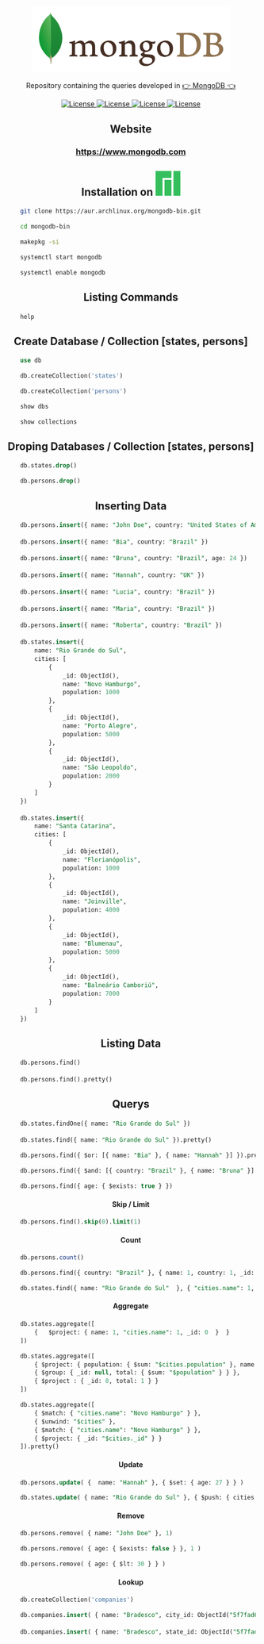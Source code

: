 <p align="center"><img src="Mongodb.png" width="400"></p>

<p align="center">Repository containing the queries developed in <a href="https://www.mongodb.com">👉 MongoDB 👈</a></p>

<p align="center">
    <a href="https://opensource.org/licenses/MIT">
        <img alt="License" src="https://img.shields.io/badge/License-MIT-yellow.svg">
    </a>
    <a href="#">
        <img alt="License" src="https://img.shields.io/github/languages/count/MagicalStrangeQuark/MongoDB">
    </a>
    <a href="#">
        <img alt="License" src="https://img.shields.io/github/last-commit/MagicalStrangeQuark/MongoDB">
    </a>
    <a href="#">
        <img alt="License" src="https://img.shields.io/github/followers/MagicalStrangeQuark?style=social">
    </a>
</p>

<h2 align="center">Website</h2>

<h3 align="center">
    <a href="https://www.mongodb.com">https://www.mongodb.com</a>
</h3>

<h2 align="center">Installation on <img src="Manjaro-logo.svg" width=50 height=50 alt="Manjaro Linux"></h2>

```bash
    git clone https://aur.archlinux.org/mongodb-bin.git
```

```bash
    cd mongodb-bin
```

```bash
    makepkg -si
```

```bash
    systemctl start mongodb
```

```bash
    systemctl enable mongodb
```

<h2 align="center">Listing Commands</h2>

```sql
    help
```

<h2 align="center">Create Database / Collection [states, persons]</h2>

```sql
    use db
```

```sql
    db.createCollection('states')
```

```sql
    db.createCollection('persons')
```

```sql
    show dbs
```

```sql
    show collections
```

<h2 align="center">Droping Databases / Collection [states, persons]</h2>

```sql
    db.states.drop()
```

```sql
    db.persons.drop()
```

<h2 align="center">Inserting Data</h2>

```sql
    db.persons.insert({ name: "John Doe", country: "United States of America" })

    db.persons.insert({ name: "Bia", country: "Brazil" })

    db.persons.insert({ name: "Bruna", country: "Brazil", age: 24 })

    db.persons.insert({ name: "Hannah", country: "UK" })

    db.persons.insert({ name: "Lucia", country: "Brazil" })

    db.persons.insert({ name: "Maria", country: "Brazil" })

    db.persons.insert({ name: "Roberta", country: "Brazil" })

    db.states.insert({
        name: "Rio Grande do Sul",
        cities: [
            {
                _id: ObjectId(),
                name: "Novo Hamburgo",
                population: 1000
            },
            {
                _id: ObjectId(),
                name: "Porto Alegre",
                population: 5000
            },
            {
                _id: ObjectId(),
                name: "São Leopoldo",
                population: 2000
            }
        ]
    })

    db.states.insert({
        name: "Santa Catarina",
        cities: [
            {
                _id: ObjectId(),
                name: "Florianópolis",
                population: 1000
            },
            {
                _id: ObjectId(),
                name: "Joinville",
                population: 4000
            },
            {
                _id: ObjectId(),
                name: "Blumenau",
                population: 5000
            },
            {
                _id: ObjectId(),
                name: "Balneário Camboriú",
                population: 7000
            }
        ]
    })
```

<h2 align="center">Listing Data</h2>

```sql
    db.persons.find()

    db.persons.find().pretty()
```

<h2 align="center">Querys</h2>

```sql
    db.states.findOne({ name: "Rio Grande do Sul" })

    db.states.find({ name: "Rio Grande do Sul" }).pretty()
```

```sql
    db.persons.find({ $or: [{ name: "Bia" }, { name: "Hannah" }] }).pretty()
```

```sql
    db.persons.find({ $and: [{ country: "Brazil" }, { name: "Bruna" }] }).pretty()
```

```sql
    db.persons.find({ age: { $exists: true } })
```

<h4 align="center">Skip / Limit</h4>

```sql
    db.persons.find().skip(0).limit(1)
```

<h4 align="center">Count</h4>

```sql
    db.persons.count()
```

```sql
    db.persons.find({ country: "Brazil" }, { name: 1, country: 1, _id: 0 }).pretty()
```

```sql
    db.states.find({ name: "Rio Grande do Sul"  }, { "cities.name": 1, "_id": 0 }).pretty()
```

<h4 align="center">Aggregate</h4>

```sql
    db.states.aggregate([
        {   $project: { name: 1, "cities.name": 1, _id: 0  }  } 
    ])
```

```sql
    db.states.aggregate([
        { $project: { population: { $sum: "$cities.population" }, name: 1, _id: 0 } },
        { $group: { _id: null, total: { $sum: "$population" } } },
        { $project : { _id: 0, total: 1 } }
    ])
```

```sql
    db.states.aggregate([
        { $match: { "cities.name": "Novo Hamburgo" } },
        { $unwind: "$cities" },
        { $match: { "cities.name": "Novo Hamburgo" } },
        { $project: { _id: "$cities._id" } }
    ]).pretty()
```

<h4 align="center">Update</h4>

```sql
    db.persons.update( {  name: "Hannah" }, { $set: { age: 27 } } )
```

```sql
    db.states.update( { name: "Rio Grande do Sul" }, { $push: { cities: { _id: ObjectId(), name: "Campo bom", population: 3000 } } } )
```

<h4 align="center">Remove</h4>

```sql
    db.persons.remove( { name: "John Doe" }, 1)
```

```sql
    db.persons.remove( { age: { $exists: false } }, 1 )
```

```sql
    db.persons.remove( { age: { $lt: 30 } } )
```

<h4 align="center">Lookup</h4>

```sql
    db.createCollection('companies')
```

```sql
    db.companies.insert( { name: "Bradesco", city_id: ObjectId("5f7fad613a3bfd6091d0962a") } )

    db.companies.insert( { name: "Bradesco", state_id: ObjectId("5f7fad613a3bfd6091d0962c") } )
```